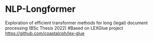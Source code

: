 # NLP-Longformer
Exploration of efficient transformer methods for long (legal) document processing (BSc Thesis 2022) 
  #Based on LEXGlue project https://github.com/coastalcph/lex-glue 

